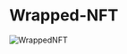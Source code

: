 # Wrapped-NFT

![WrappedNFT](https://user-images.githubusercontent.com/118141174/219827483-1f5ad0d9-3a70-4ba2-a4b6-a301c8ef1cbd.png)

